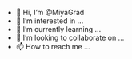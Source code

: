 - 👋 Hi, I’m @MiyaGrad
- 👀 I’m interested in ...
- 🌱 I’m currently learning ...
- 💞️ I’m looking to collaborate on ...
- 📫 How to reach me ...

<!---
MiyaGrad/MiyaGrad is a ✨ special ✨ repository because its `README.md` (this file) appears on your GitHub profile.
You can click the Preview link to take a look at your changes.
--->
